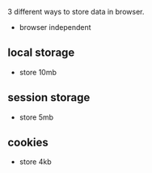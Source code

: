 3 different ways to store data in browser.

- browser independent

## local storage
- store 10mb

## session storage
- store 5mb

## cookies
- store 4kb


